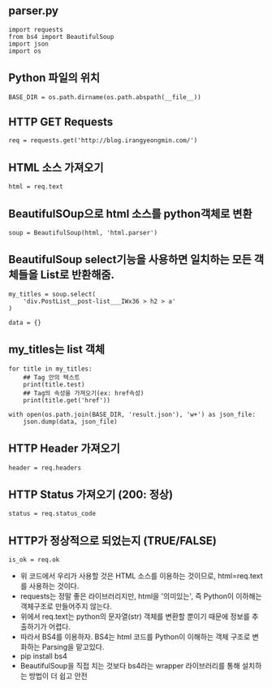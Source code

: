 ## parser.py
```
import requests
from bs4 import BeautifulSoup
import json
import os
```

## Python 파일의 위치
```
BASE_DIR = os.path.dirname(os.path.abspath(__file__))
```

## HTTP GET Requests
```
req = requests.get('http://blog.irangyeongmin.com/')
```

## HTML 소스 가져오기
```html = req.text```

## BeautifulSOup으로 html 소스를 python객체로 변환
```
soup = BeautifulSoup(html, 'html.parser')
```

## BeautifulSoup select기능을 사용하면 일치하는 모든 객체들을 List로 반환해줌.
```
my_titles = soup.select(
    'div.PostList__post-list___IWx36 > h2 > a'
)

data = {}
```
## my_titles는 list 객체
```
for title in my_titles:
    ## Tag 안의 텍스트
    print(title.test)
    ## Tag의 속성을 가져오기(ex: href속성)
    print(title.get('href'))

with open(os.path.join(BASE_DIR, 'result.json'), 'w+') as json_file:
    json.dump(data, json_file)
```


## HTTP Header 가져오기
```header = req.headers```

## HTTP Status 가져오기 (200: 정상)
```status = req.status_code```

## HTTP가 정상적으로 되었는지 (TRUE/FALSE)
```is_ok = req.ok```

- 위 코드에서 우리가 사용할 것은 HTML 소스를 이용하는 것이므로, html=req.text를 사용하는 것이다.
- requests는 정말 좋은 라이브러리지만, html을 '의미있는', 즉 Python이 이하해는 객체구조로 만들어주지 않는다.
- 위에서 req.text는 python의 문자열(str) 객체를 변환할 뿐이기 때문에 정보를 추출하기가 어렵다.
- 따라서 BS4를 이용하자. BS4는 html 코드를 Python이 이해하는 객체 구조로 변화하는 Parsing을 맡고있다.
- pip install bs4
- BeautifulSoup을 직접 치는 것보다 bs4라는 wrapper 라이브러리를 통해 설치하는 방법이 더 쉽고 안전
